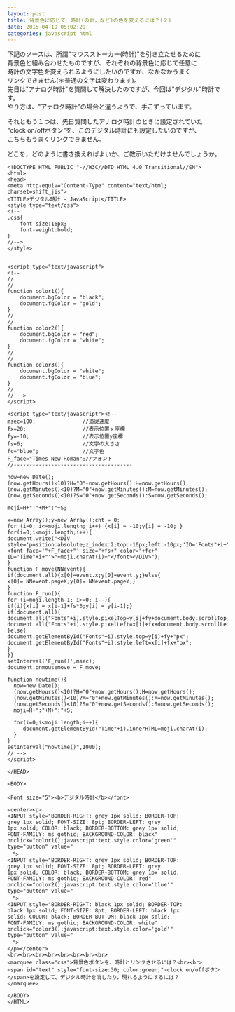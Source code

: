 ```yaml
---
layout: post
title: 背景色に応じて、時計(の針，など)の色を変えるには？(２)
date: 2015-04-19 05:02:29
categories: javascript html
---
```

<!-- {% raw %} -->
<p>下記のソースは、所謂"マウスストーカー(時計)"を引き立たせるために<br>
背景色と組み合わせたものですが、それぞれの背景色に応じて任意に<br>
時計の文字色を変えられるようにしたいのですが、なかなかうまく<br>
リンクできません(＊普通の文字は変わります)。<br>
先日は"アナログ時計"を質問して解決したのですが、今回は"デジタル"時計です。<br>
やり方は、"アナログ時計"の場合と違うようで、手こずっています。</p>

<p>それともう１つは、先日質問したアナログ時計のときに設定されていた<br>
"clock on/offボタン"を、このデジタル時計にも設定したいのですが、<br>
こちらもうまくリンクできません。</p>

<p>どこを，どのように書き換えればよいか、ご教示いただけませんでしょうか。</p>

<pre><code>&lt;!DOCTYPE HTML PUBLIC "-//W3C//DTD HTML 4.0 Transitional//EN"&gt;
&lt;html&gt;
&lt;head&gt;
&lt;meta http-equiv="Content-Type" content="text/html; charset=shift_jis"&gt; 
&lt;TITLE&gt;デジタル時計 - JavaScript&lt;/TITLE&gt;
&lt;style type="text/css"&gt;
&lt;!--
.css{
    font-size:16px; 
    font-weight:bold;       
}
//--&gt;
&lt;/style&gt;


&lt;script type="text/javascript"&gt; 
&lt;!-- 
//
// 
function color1(){
    document.bgColor = "black";  
    document.fgColor = "gold"; 
}
// 
// 
function color2(){
    document.bgColor = "red";
    document.fgColor = "white";
}
// 
//
function color3(){
    document.bgColor = "white";
    document.fgColor = "blue";
}
//
// --&gt;
&lt;/script&gt;

&lt;script type="text/javascript"&gt;&lt;!--
msec=100;               //追従速度
fx=20;                  //表示位置ｘ座標
fy=-10;                 //表示位置y座標
fs=6;                   //文字の大きさ
fc="blue";              //文字色
F_face="Times New Roman";//フォント
//--------------------------------------

now=new Date();
(now.getHours()&lt;10)?H="0"+now.getHours():H=now.getHours();
(now.getMinutes()&lt;10)?M="0"+now.getMinutes():M=now.getMinutes();
(now.getSeconds()&lt;10)?S="0"+now.getSeconds():S=now.getSeconds();

moji=H+":"+M+":"+S;

x=new Array();y=new Array();cnt = 0;
for (i=0; i&lt;=moji.length; i++) {x[i] = -10;y[i] = -10; }
for(i=0;i&lt;moji.length;i++){
document.write("&lt;DIV style='position:absolute;z_index:2;top:-10px;left:-10px;'ID='Fonts"+i+"'&gt;&lt;font face='"+F_face+"' size="+fs+" color="+fc+" ID='Time"+i+"'&gt;"+moji.charAt(i)+"&lt;/font&gt;&lt;/DIV&gt;");
}
function F_move(NNevent){
if(document.all){x[0]=event.x;y[0]=event.y;}else{
x[0]= NNevent.pageX;y[0]= NNevent.pageY;}
}
function F_run(){
for (i=moji.length-1; i&gt;=0; i--){
if(i){x[i] = x[i-1]+fs*3;y[i] = y[i-1];}
if(document.all){
document.all("Fonts"+i).style.pixelTop=y[i]+fy+document.body.scrollTop;
document.all("Fonts"+i).style.pixelLeft=x[i]+fx+document.body.scrollLeft;
}else{
document.getElementById("Fonts"+i).style.top=y[i]+fy+"px";
document.getElementById("Fonts"+i).style.left=x[i]+fx+"px";
}
}}
setInterval('F_run()',msec);
document.onmousemove = F_move;

function nowtime(){
  now=new Date();
  (now.getHours()&lt;10)?H="0"+now.getHours():H=now.getHours();
  (now.getMinutes()&lt;10)?M="0"+now.getMinutes():M=now.getMinutes();
  (now.getSeconds()&lt;10)?S="0"+now.getSeconds():S=now.getSeconds();
  moji=H+":"+M+":"+S;

  for(i=0;i&lt;moji.length;i++){
     document.getElementById("Time"+i).innerHTML=moji.charAt(i);
  }
}
setInterval("nowtime()",1000);
// --&gt;
&lt;/script&gt;

&lt;/HEAD&gt;

&lt;BODY&gt;

&lt;Font size="5"&gt;&lt;b&gt;デジタル時計&lt;/b&gt;&lt;/font&gt; 

&lt;center&gt;&lt;p&gt;
&lt;INPUT style="BORDER-RIGHT: grey 1px solid; BORDER-TOP:
grey 1px solid; FONT-SIZE: 8pt; BORDER-LEFT: grey 
1px solid; COLOR: black; BORDER-BOTTOM: grey 1px solid;
FONT-FAMILY: ms gothic; BACKGROUND-COLOR: black"
onclick="color1();javascript:text.style.color='green'" 
type="button" value="
　"&gt;
&lt;INPUT style="BORDER-RIGHT: grey 1px solid; BORDER-TOP:
grey 1px solid; FONT-SIZE: 8pt; BORDER-LEFT: grey
1px solid; COLOR: black; BORDER-BOTTOM: grey 1px solid;
FONT-FAMILY: ms gothic; BACKGROUND-COLOR: red"
onclick="color2();javascript:text.style.color='blue'"
type="button" value="
　"&gt;
&lt;INPUT style="BORDER-RIGHT: black 1px solid; BORDER-TOP:
black 1px solid; FONT-SIZE: 8pt; BORDER-LEFT: black 1px
solid; COLOR: black; BORDER-BOTTOM: black 1px solid;
FONT-FAMILY: ms gothic; BACKGROUND-COLOR: white"
onclick="color3();javascript:text.style.color='gold'" 
type="button" value="
　"&gt;
&lt;/p&gt;&lt;/center&gt;
&lt;br&gt;&lt;br&gt;&lt;br&gt;&lt;br&gt;&lt;br&gt;&lt;br&gt;&lt;br&gt;&lt;br&gt;
&lt;marquee class="css"&gt;背景色ボタンを、時計とリンクさせるには？&lt;br&gt;&lt;br&gt;
&lt;span id="text" style="font-size:30; color:green;"&gt;clock on/offボタン&lt;/span&gt;を設定して、デジタル時計を消したり，現れるようにするには？
&lt;/marquee&gt;

&lt;/BODY&gt;
&lt;/HTML&gt;
</code></pre>
<!-- {% endraw %} -->
